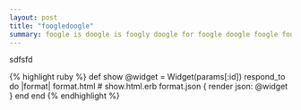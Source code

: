 ```yaml
---
layout: post
title: "foogledoogle"
summary: foogle is doogle is foogly doogle for foogle doogle foogle foogle
---
```


sdfsfd

{% highlight ruby %}
def show
  @widget = Widget(params[:id])
  respond_to do |format|
    format.html # show.html.erb
    format.json { render json: @widget }
  end
end
{% endhighlight %}